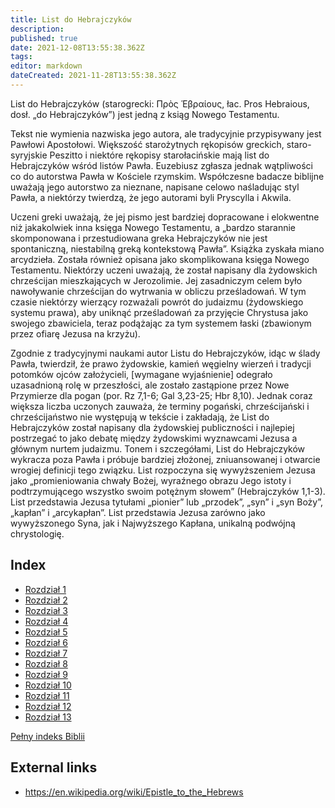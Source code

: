 ```yaml
---
title: List do Hebrajczyków
description: 
published: true
date: 2021-12-08T13:55:38.362Z
tags: 
editor: markdown
dateCreated: 2021-11-28T13:55:38.362Z
---
```


List do Hebrajczyków (starogrecki: Πρὸς Ἑβραίους, łac. Pros Hebraious, dosł. „do Hebrajczyków”) jest jedną z ksiąg Nowego Testamentu.

Tekst nie wymienia nazwiska jego autora, ale tradycyjnie przypisywany jest Pawłowi Apostołowi. Większość starożytnych rękopisów greckich, staro-syryjskie Peszitto i niektóre rękopisy starołacińskie mają list do Hebrajczyków wśród listów Pawła. Euzebiusz zgłasza jednak wątpliwości co do autorstwa Pawła w Kościele rzymskim. Współczesne badacze biblijne uważają jego autorstwo za nieznane, napisane celowo naśladując styl Pawła, a niektórzy twierdzą, że jego autorami byli Pryscylla i Akwila.

Uczeni greki uważają, że jej pismo jest bardziej dopracowane i elokwentne niż jakakolwiek inna księga Nowego Testamentu, a „bardzo starannie skomponowana i przestudiowana greka Hebrajczyków nie jest spontaniczną, niestabilną greką kontekstową Pawła”. Książka zyskała miano arcydzieła. Została również opisana jako skomplikowana księga Nowego Testamentu. Niektórzy uczeni uważają, że został napisany dla żydowskich chrześcijan mieszkających w Jerozolimie. Jej zasadniczym celem było nawoływanie chrześcijan do wytrwania w obliczu prześladowań. W tym czasie niektórzy wierzący rozważali powrót do judaizmu (żydowskiego systemu prawa), aby uniknąć prześladowań za przyjęcie Chrystusa jako swojego zbawiciela, teraz podążając za tym systemem łaski (zbawionym przez ofiarę Jezusa na krzyżu).

Zgodnie z tradycyjnymi naukami autor Listu do Hebrajczyków, idąc w ślady Pawła, twierdził, że prawo żydowskie, kamień węgielny wierzeń i tradycji potomków ojców założycieli, [wymagane wyjaśnienie] odegrało uzasadnioną rolę w przeszłości, ale zostało zastąpione przez Nowe Przymierze dla pogan (por. Rz 7,1-6; Gal 3,23-25; Hbr 8,10). Jednak coraz większa liczba uczonych zauważa, że ​​terminy pogański, chrześcijański i chrześcijaństwo nie występują w tekście i zakładają, że List do Hebrajczyków został napisany dla żydowskiej publiczności i najlepiej postrzegać to jako debatę między żydowskimi wyznawcami Jezusa a głównym nurtem judaizmu. Tonem i szczegółami, List do Hebrajczyków wykracza poza Pawła i próbuje bardziej złożonej, zniuansowanej i otwarcie wrogiej definicji tego związku. List rozpoczyna się wywyższeniem Jezusa jako „promieniowania chwały Bożej, wyraźnego obrazu Jego istoty i podtrzymującego wszystko swoim potężnym słowem” (Hebrajczyków 1,1-3). List przedstawia Jezusa tytułami „pionier” lub „przodek”, „syn” i „syn Boży”, „kapłan” i „arcykapłan”. List przedstawia Jezusa zarówno jako wywyższonego Syna, jak i Najwyższego Kapłana, unikalną podwójną chrystologię.

## Index

- [Rozdział 1](/pl/Bible/Hebrews/1)
- [Rozdział 2](/pl/Bible/Hebrews/2)
- [Rozdział 3](/pl/Bible/Hebrews/3)
- [Rozdział 4](/pl/Bible/Hebrews/4)
- [Rozdział 5](/pl/Bible/Hebrews/5)
- [Rozdział 6](/pl/Bible/Hebrews/6)
- [Rozdział 7](/pl/Bible/Hebrews/7)
- [Rozdział 8](/pl/Bible/Hebrews/8)
- [Rozdział 9](/pl/Bible/Hebrews/9)
- [Rozdział 10](/pl/Bible/Hebrews/10)
- [Rozdział 11](/pl/Bible/Hebrews/11)
- [Rozdział 12](/pl/Bible/Hebrews/12)
- [Rozdział 13](/pl/Bible/Hebrews/13)


[Pełny indeks Biblii](/pl/index/bible)


## External links

- https://en.wikipedia.org/wiki/Epistle_to_the_Hebrews